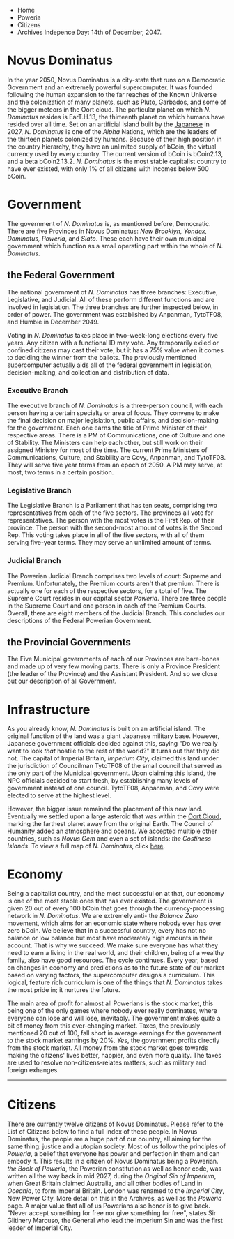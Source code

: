+ Home
+ Poweria
+ Citizens
+ Archives
Indepence Day: 14th of December, 2047.

# Novus Dominatus

In the year 2050, Novus Dominatus is a city-state that runs on a Democratic Government and an extremely powerful supercomputer. It was founded following the human expansion to the far reaches of the Known Universe and the colonization of many planets, such as Pluto, Garbados, and some of the bigger meteors in the Oort cloud. The particular planet on which _N. Dominatus_ resides is EarT.H.13, the thirteenth planet on which humans have resided over all time. Set on an artificial island built by the [Japanese](https://en.wikipedia.org/wiki/Japan) in 2027, _N. Dominatus_ is one of the _Alpha_ Nations, which are the leaders of the thirteen planets colonized by humans. Because of their high position in the country hierarchy, they have an unlimited supply of bCoin, the virtual currency used by every country. The current version of bCoin is bCoin2.13, and a beta bCoin2.13.2. _N. Dominatus_ is the most stable capitalist country to have ever existed, with only 1% of all citizens with incomes below 500 bCoin.

# Government

The government of _N. Dominatus_ is, as mentioned before, Democratic. There are five Provinces in Novus Dominatus: _New Brooklyn, Yondex, Dominatus, Poweria_, and _Siato_. These each have their own municipal government which function as a small operating part within the whole of _N. Dominatus_.

## the Federal Government

The national government of _N. Dominatus_ has three branches: Executive, Legislative, and Judicial. All of these perform different functions and are involved in legislation. The three branches are further inspected below, in order of power. The government was established by Anpanman, TytoTF08, and Humbie in December 2049.

Voting in _N. Dominatus_ takes place in two-week-long elections every five years. Any citizen with a functional ID may vote. Any temporarily exiled or confined citizens may cast their vote, but it has a 75% value when it comes to deciding the winner from the ballots. The previously mentioned supercomputer actually aids all of the federal government in legislation, decision-making, and collection and distribution of data.

### Executive Branch

The executive branch of _N. Dominatus_ is a three-person council, with each person having a certain specialty or area of focus. They convene to make the final decision on major legislation, public affairs, and decision-making for the government. Each one earns the title of Prime Minister of their respective areas. There is a PM of Communications, one of Culture and one of Stability. The Ministers can help each other, but still work on their assigned Ministry for most of the time. The current Prime Ministers of Communications, Culture, and Stability are Covy, Anpanman, and TytoTF08. They will serve five year terms from an epoch of 2050. A PM may serve, at most, two terms in a certain position.

### Legislative Branch

The Legislative Branch is a Parliament that has ten seats, comprising two representatives from each of the five sectors. The provinces all vote for representatives. The person with the most votes is the First Rep. of their province. The person with the second-most amount of votes is the Second Rep. This voting takes place in all of the five sectors, with all of them serving five-year terms. They may serve an unlimited amount of terms.

### Judicial Branch

The Powerian Judicial Branch comprises two levels of court: Supreme and Premium. Unfortunately, the Premium courts aren't that premium. There is actually one for each of the respective sectors, for a total of five. The Supreme Court resides in our capital sector _Poweria_. There are three people in the Supreme Court and one person in each of the Premium Courts. Overall, there are eight members of the Judicial Branch. This concludes our descriptions of the Federal Powerian Government.

## the Provincial Governments

The Five Municipal governments of each of our Provinces are bare-bones and made up of very few moving parts. There is only a Province President (the leader of the Province) and the Assistant President. And so we close out our description of all Government.

# Infrastructure

As you already know, _N. Dominatus_ is built on an artificial island. The original function of the land was a giant Japanese military base. However, Japanese government officials decided against this, saying "Do we really want to look _that_ hostile to the rest of the world?" It turns out that they did not. The capital of Imperial Britain, _Imperium City_, claimed this land under the jurisdiction of Councilman TytoTF08 of the small council that served as the only part of the Municipal government. Upon claiming this island, the NPC officials decided to start fresh, by establishing many levels of government instead of one council. TytoTF08, Anpanman, and Covy were elected to serve at the highest level.

However, the bigger issue remained the placement of this new land. Eventually we settled upon a large asteroid that was within the [Oort Cloud](https://en.wikipedia.org/wiki/Oort_cloud), marking the farthest planet away from the original Earth. The Council of Humanity added an atmosphere and oceans. We accepted multiple other countries, such as _Novus Gem_ and even a set of islands: _the Costiness Islands_. To view a full map of _N. Dominatus_, click [here](assets/map.n.Dominatus.png).

# Economy

Being a capitalist country, and the most successful on at that, our economy is one of the most stable ones that has ever existed. The government is given 20 out of every 100 bCoin that goes through the currency-processing network in _N. Dominatus_. We are extremely anti- the _Balance Zero_ movement, which aims for an economic state where nobody ever has over zero bCoin. We believe that in a successful country, every has not no balance or low balance but most have moderately high amounts in their account. That is why we succeed. We make sure everyone has what they need to earn a living in the real world, and their children, being of a wealthy family, also have good resources. The cycle continues. Every year, based on changes in economy and predictions as to the future state of our market based on varying factors, the supercomputer designs a curriculum. This logical, feature rich curriculum is one of the things that _N. Dominatus_ takes the most pride in; it nurtures the future. 

The main area of profit for almost all Powerians is the stock market, this being one of the only games where nobody ever really dominates, where everyone can lose and will lose, inevitably. The government makes quite a bit of money from this ever-changing market. Taxes, the previously mentioned 20 out of 100, fall short in average earnings for the government to the stock market earnings by 20%. _Yes_, the government profits directly from the stock market. All money from the stock market goes towards making the citizens' lives better, happier, and even more quality. The taxes are used to resolve non-citizens-relates matters, such as military and foreign exhanges.
______________________________________________________

# Citizens

There are currently twelve citizens of Novus Dominatus. Please refer to the List of Citizens below to find a full index of these people. In Novus Dominatus, the people are a huge part of our country, all aiming for the same thing: justice and a utopian society. Most of us follow the principles of _Poweria_, a belief that everyone has power and perfection in them and can embody it. This results in a citizen of Novus Dominatus being a Powerian. _the Book of Poweria_, the Powerian constitution as well as honor code, was written all the way back in mid 2027, during the _Original Sin of Imperium_, when Great Britain claimed Australia, and all other bodies of Land in _Oceania_, to form Imperial Britain. London was renamed to the _Imperial City_, New Power City. More detail on this in the Archives, as well as the _Poweria_ page. A major value that all of us Powerians also honor is to give back. "Never accept something for free nor give something for free", states Sir Glitinery Marcuso, the General who lead the Imperium Sin and was the first leader of Imperial City.